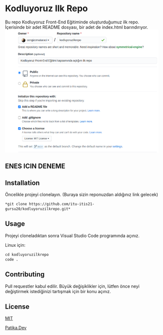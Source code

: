 # Kodluyoruz Ilk Repo #
Bu repo Kodluyoruz Front-End Eğitiminde oluşturduğumuz ilk repo. İçerisinde bir adet README dosyası, bir adet de index.html barındırıyor.
![Ilk deneme](https://github.com/itu-itis21-gursu20/Patika.dev-kodluyoruzilkrepo/blob/main/github.png)

## ENES ICIN DENEME ##

## Installation ##
Öncelikle projeyi clonelayın. (Buraya sizin reponuzdan aldığınız link gelecek)

    *git clone https://github.com/itu-itis21-gursu20/kodluyoruzilkrepo.git*
## Usage ##
Projeyi cloneladıktan sonra Visual Studio Code programında açınız.

Linux için:

    cd kodluyoruzilkrepo
    code .
## Contributing ##
Pull requestler kabul edilir. Büyük değişiklikler için, lütfen önce neyi değiştirmek istediğinizi tartışmak için bir konu açınız.

## License ## 

[MIT](https://choosealicense.com/licenses/mit/ "MIT LICENSE")

[Patika.Dev](https://app.patika.dev "Patika.dev Anasayfa")
